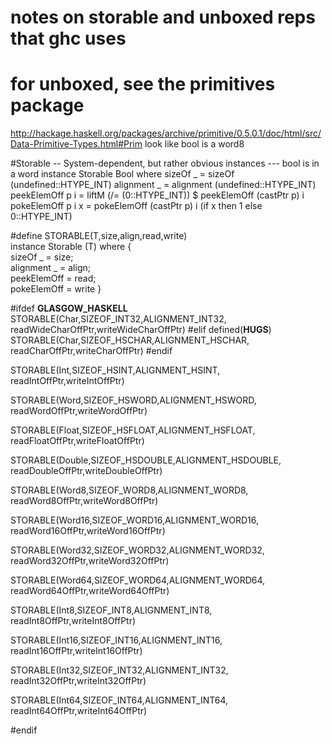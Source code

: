 
# notes on storable and unboxed reps that ghc uses

# for unboxed, see the primitives package
http://hackage.haskell.org/packages/archive/primitive/0.5.0.1/doc/html/src/Data-Primitive-Types.html#Prim  look like bool is a word8

#Storable
-- System-dependent, but rather obvious instances
--- bool is in a word
instance Storable Bool where
   sizeOf _          = sizeOf (undefined::HTYPE_INT)
   alignment _       = alignment (undefined::HTYPE_INT)
   peekElemOff p i   = liftM (/= (0::HTYPE_INT)) $ peekElemOff (castPtr p) i
   pokeElemOff p i x = pokeElemOff (castPtr p) i (if x then 1 else 0::HTYPE_INT)

#define STORABLE(T,size,align,read,write)       \
instance Storable (T) where {                   \
    sizeOf    _ = size;                         \
    alignment _ = align;                        \
    peekElemOff = read;                         \
    pokeElemOff = write }

#ifdef __GLASGOW_HASKELL__
STORABLE(Char,SIZEOF_INT32,ALIGNMENT_INT32,
         readWideCharOffPtr,writeWideCharOffPtr)
#elif defined(__HUGS__)
STORABLE(Char,SIZEOF_HSCHAR,ALIGNMENT_HSCHAR,
         readCharOffPtr,writeCharOffPtr)
#endif

STORABLE(Int,SIZEOF_HSINT,ALIGNMENT_HSINT,
         readIntOffPtr,writeIntOffPtr)

STORABLE(Word,SIZEOF_HSWORD,ALIGNMENT_HSWORD,
         readWordOffPtr,writeWordOffPtr)


STORABLE(Float,SIZEOF_HSFLOAT,ALIGNMENT_HSFLOAT,
         readFloatOffPtr,writeFloatOffPtr)

STORABLE(Double,SIZEOF_HSDOUBLE,ALIGNMENT_HSDOUBLE,
         readDoubleOffPtr,writeDoubleOffPtr)

STORABLE(Word8,SIZEOF_WORD8,ALIGNMENT_WORD8,
         readWord8OffPtr,writeWord8OffPtr)

STORABLE(Word16,SIZEOF_WORD16,ALIGNMENT_WORD16,
         readWord16OffPtr,writeWord16OffPtr)

STORABLE(Word32,SIZEOF_WORD32,ALIGNMENT_WORD32,
         readWord32OffPtr,writeWord32OffPtr)

STORABLE(Word64,SIZEOF_WORD64,ALIGNMENT_WORD64,
         readWord64OffPtr,writeWord64OffPtr)

STORABLE(Int8,SIZEOF_INT8,ALIGNMENT_INT8,
         readInt8OffPtr,writeInt8OffPtr)

STORABLE(Int16,SIZEOF_INT16,ALIGNMENT_INT16,
         readInt16OffPtr,writeInt16OffPtr)

STORABLE(Int32,SIZEOF_INT32,ALIGNMENT_INT32,
         readInt32OffPtr,writeInt32OffPtr)

STORABLE(Int64,SIZEOF_INT64,ALIGNMENT_INT64,
         readInt64OffPtr,writeInt64OffPtr)

#endif